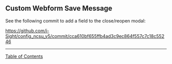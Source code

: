 ## Custom Webform Save Message
See the following commit to add a field to the close/reopen modal:

https://github.com/i-Sight/config_ncsu_v5/commit/cca610bf655ffb4ad3c9ec864f557c7c18c55246

***
[Table of Contents](../README.md)